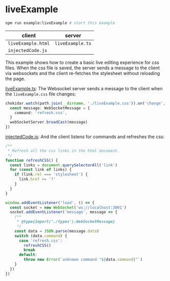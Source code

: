 # liveExample

```sh
npm run example:liveExample # start this example
```

| client             | server           |
| ------------------ | ---------------- |
| `liveExample.html` | `liveExample.ts` |
| `injectedCode.js`  |                  |

This example shows how to create a basic live editing experience for css files. When the css file is saved, the server sends a message to the client via websockets and the client re-fetches the stylesheet without reloading the page.

[liveExample.ts](./liveExample.ts): The Websocket server sends a message to the client when the `liveExample.css` file changes:

```typescript
chokidar.watch(path.join(__dirname, './liveExample.css')).on('change', () => {
  const message: WebSocketMessage = {
    command: 'refresh.css',
  }
  webSocketServer.broadCast(message)
})
```

[injectedCode.js](./injectedCode.js): And the client listens for commands and refreshes the css:

```javascript
/**
 * Refresh all the css links in the html document.
 */
function refreshCSS() {
  const links = document.querySelectorAll('link')
  for (const link of links) {
    if (link.rel === 'stylesheet') {
      link.href += '?'
    }
  }
}

window.addEventListener('load', () => {
  const socket = new WebSocket('ws://localhost:3001')
  socket.addEventListener('message', message => {
    /**
     * @type{import('./types').WebSocketMessage}
     */
    const data = JSON.parse(message.data)
    switch (data.command) {
      case 'refresh.css':
        refreshCSS()
        break
      default:
        throw new Error(`unknown command "${data.command}"`)
    }
  })
})
```
